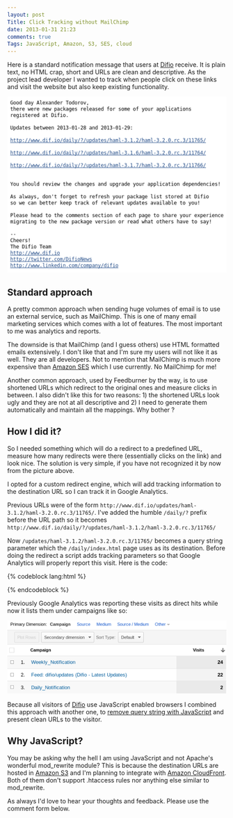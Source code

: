 ```yaml
---
layout: post
Title: Click Tracking without MailChimp
date: 2013-01-31 21:23
comments: true
Tags: JavaScript, Amazon, S3, SES, cloud
---
```


Here is a standard notification message that users at [Difio](http://www.dif.io)
receive. It is plain text, no HTML crap, short and URLs are clean and
descriptive. As the project lead developer I wanted to track when people click on
these links and visit the website but also keep existing functionality.

!["Email with links"](/images/email_w_links.png "Email with links")

Standard approach
------------------

A pretty common approach when sending huge volumes of email is to use an external
service, such as MailChimp. This is one of many email
marketing services which comes with a lot of features. The most important to me
was analytics and reports.

The downside is that MailChimp (and I guess others) use HTML formatted emails
extensively. I don't like that and I'm sure my users will not like it as well. 
They are all developers. Not to mention that MailChimp is much more expensive
than [Amazon SES](http://aws.amazon.com/ses/) which I use currently.
No MailChimp for me!


Another common approach, used by Feedburner by the way,
is to use shortened URLs which redirect to the original ones and measure clicks
in between. I also didn't like this for two reasons: 1) the shortened URLs look
ugly and they are not at all descriptive and 2) I need to generate them automatically
and maintain all the mappings. Why bother ?


How I did it? 
--------------

So I needed something which will do a redirect to a predefined URL, measure how many
redirects were there (essentially clicks on the link) and look nice. The solution is
very simple, if you have not recognized it by now from the picture above. 

I opted for a custom redirect engine, which will add tracking information to the
destination URL so I can track it in Google Analytics.

Previous URLs were of the form `http://www.dif.io/updates/haml-3.1.2/haml-3.2.0.rc.3/11765/`.
I've added the humble `/daily/?` prefix before the URL path so it becomes
`http://www.dif.io/daily/?/updates/haml-3.1.2/haml-3.2.0.rc.3/11765/`


Now `/updates/haml-3.1.2/haml-3.2.0.rc.3/11765/` becomes a query string parameter which
the `/daily/index.html` page uses as its destination. Before doing the redirect
a script adds tracking parameters so that Google Analytics will properly
report this visit. Here is the code: 

{% codeblock lang:html %}
<html>
<head>
<script type="text/javascript">
var uri = window.location.toString();
var question = uri.indexOf("?");
var param = uri.substring(question + 1, uri.length)
if (question > 0) {
    window.location.href = param + '?utm_source=email&utm_medium=email&utm_campaign=Daily_Notification';
}
</script>
</head>
<body></body>
</html>
{% endcodeblock %}

Previously Google Analytics was reporting these visits as direct hits while now it lists them under
campaigns like so:

!["Difio Analytics"](/images/analytics_difio_campaigns.png "Difio Analytics")


Because all visitors of [Difio](http://www.dif.io) use JavaScript enabled browsers
I combined this approach with another one, to
[remove query string with JavaScript](/blog/2013/01/28/remove-query-string-with-javascript-and-html5/)
and present clean URLs to the visitor.


Why JavaScript?
---------------

You may be asking why the hell I am using JavaScript and not Apache's wonderful mod_rewrite module? 
This is because the destination URLs are hosted in [Amazon S3](http://aws.amazon.com/s3/) and I'm
planning to integrate with [Amazon CloudFront](http://aws.amazon.com/cloudfront/). Both of them
don't support .htaccess rules nor anything else similar to mod_rewrite.




As always I'd love to hear your thoughts and feedback. Please use the comment form below.






